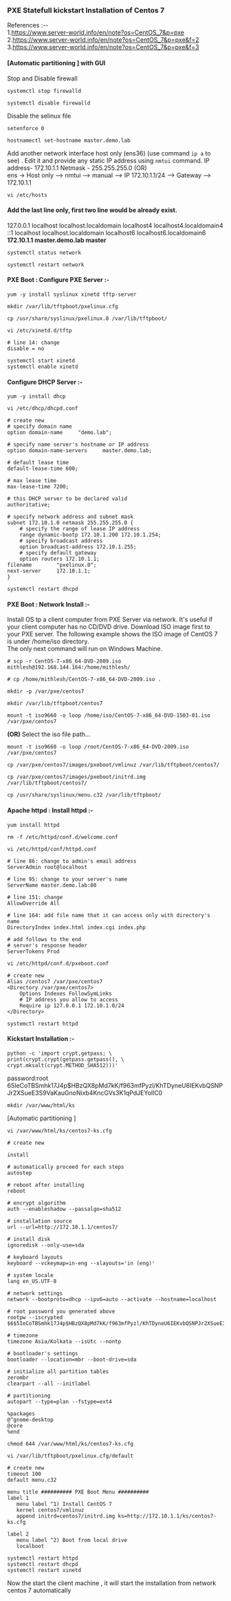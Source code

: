 ### PXE Statefull kickstart Installation of Centos 7
References :--
<br>1.https://www.server-world.info/en/note?os=CentOS_7&p=pxe
<br>2.https://www.server-world.info/en/note?os=CentOS_7&p=pxe&f=2
<br>3.https://www.server-world.info/en/note?os=CentOS_7&p=pxe&f=3
#### [Automatic partitioning ] with GUI
Stop and Disable firewall
```
systemctl stop firewalld
```
```
systemctl disable firewalld
```
Disable the selinux file
```
setenforce 0
```
```
hostnamectl set-hostname master.demo.lab
```
Add another network interface host only (ens36)   (use command ```ip a``` to see) . Edit it and provide any static IP address using ```nmtui``` command.
IP address- 172.10.1.1  Netmask - 255.255.255.0 (OR) <br>
ens -> Host only  --> nmtui -->  manual  --> IP 172.10.1.1/24 --> Gateway --> 172.10.1.1
```
vi /etc/hosts
```
#### Add the last line only, first two line would be already exist.
127.0.0.1   localhost localhost.localdomain localhost4 localhost4.localdomain4<br>
::1         localhost localhost.localdomain localhost6 localhost6.localdomain6<br>
<b>172.10.1.1  master.demo.lab  master</b>
```
systemctl status network
```
```
systemctl restart network
```
#### PXE Boot : Configure PXE Server :-
```
yum -y install syslinux xinetd tftp-server
```
```
mkdir /var/lib/tftpboot/pxelinux.cfg
```
```
cp /usr/share/syslinux/pxelinux.0 /var/lib/tftpboot/
```
```
vi /etc/xinetd.d/tftp
```
```
# line 14: change
disable = no
```
```
systemctl start xinetd
systemctl enable xinetd
```
#### Configure DHCP Server :-
```
yum -y install dhcp
```
```
vi /etc/dhcp/dhcpd.conf
```
```
# create new
# specify domain name
option domain-name     "demo.lab";

# specify name server's hostname or IP address
option domain-name-servers     master.demo.lab;

# default lease time
default-lease-time 600;

# max lease time
max-lease-time 7200;

# this DHCP server to be declared valid
authoritative;

# specify network address and subnet mask
subnet 172.10.1.0 netmask 255.255.255.0 {
    # specify the range of lease IP address
    range dynamic-bootp 172.10.1.200 172.10.1.254;
    # specify broadcast address
    option broadcast-address 172.10.1.255;
    # specify default gateway
    option routers 172.10.1.1;
filename        "pxelinux.0";
next-server     172.10.1.1;
}
```
```
systemctl restart dhcpd
```
#### PXE Boot : Network Install :-
Install OS tp a client computer from PXE Server via network. It's useful if your client computer has no CD/DVD drive.
Download ISO image first to your PXE server. The following example shows the ISO image of CentOS 7 is under /home/iso directory.
<br> The only next command will run on Windows Machine.
```
# scp -r CentOS-7-x86_64-DVD-2009.iso mithlesh@192.168.144.164:/home/mithlesh/
```
```
# cp /home/mithlesh/CentOS-7-x86_64-DVD-2009.iso .
```
```
mkdir -p /var/pxe/centos7
```
```
mkdir /var/lib/tftpboot/centos7
```
```
mount -t iso9660 -o loop /home/iso/CentOS-7-x86_64-DVD-1503-01.iso /var/pxe/centos7
```
<b>(OR)</b> Select the iso file path...
```
mount -t iso9660 -o loop /root/CentOS-7-x86_64-DVD-2009.iso /var/pxe/centos7
```
```
cp /var/pxe/centos7/images/pxeboot/vmlinuz /var/lib/tftpboot/centos7/
```
```
cp /var/pxe/centos7/images/pxeboot/initrd.img /var/lib/tftpboot/centos7/
```
```
cp /usr/share/syslinux/menu.c32 /var/lib/tftpboot/
```
#### Apache httpd : Install httpd :-
```
yum install httpd
```
```
rm -f /etc/httpd/conf.d/welcome.conf
```
```
vi /etc/httpd/conf/httpd.conf
```
```
# line 86: change to admin's email address
ServerAdmin root@localhost

# line 95: change to your server's name
ServerName master.demo.lab:80

# line 151: change
AllowOverride All

# line 164: add file name that it can access only with directory's name
DirectoryIndex index.html index.cgi index.php

# add follows to the end
# server's response header
ServerTokens Prod
```
```
vi /etc/httpd/conf.d/pxeboot.conf
```
```
# create new
Alias /centos7 /var/pxe/centos7
<Directory /var/pxe/centos7>
    Options Indexes FollowSymLinks
    # IP address you allow to access
    Require ip 127.0.0.1 172.10.1.0/24
</Directory>
```
```
systemctl restart httpd
```
#### Kickstart Installation :-
```
python -c 'import crypt,getpass; \
print(crypt.crypt(getpass.getpass(), \
crypt.mksalt(crypt.METHOD_SHA512)))'
```
password:root<br>
$6$5IeCoTBSmhk17J4p$HBzQX8pMd7kK/f963mfPyzl/KhTDyneU6IEKvbQSNPJr2XSueE3S9VaKauGnoNixb4KncGVs3K1qPdJEYollC0
```
mkdir /var/www/html/ks
```
[Automatic partitioning ]
```
vi /var/www/html/ks/centos7-ks.cfg
```
```
# create new

install

# automatically proceed for each steps
autostep

# reboot after installing
reboot

# encrypt algorithm
auth --enableshadow --passalgo=sha512

# installation source
url --url=http://172.10.1.1/centos7/

# install disk
ignoredisk --only-use=sda

# keyboard layouts
keyboard --vckeymap=in-eng --xlayouts='in (eng)'

# system locale
lang en_US.UTF-8

# network settings
network --bootproto=dhcp --ipv6=auto --activate --hostname=localhost

# root password you generated above
rootpw --iscrypted $6$5IeCoTBSmhk17J4p$HBzQX8pMd7kK/f963mfPyzl/KhTDyneU6IEKvbQSNPJr2XSueE3S9VaKauGnoNixb4KncGVs3K1qPdJEYollC0

# timezone
timezone Asia/Kolkata --isUtc --nontp

# bootloader's settings
bootloader --location=mbr --boot-drive=sda

# initialize all partition tables
zerombr
clearpart --all --initlabel

# partitioning
autopart --type=plan --fstype=ext4

%packages
@^gnome-desktop
@core
%end
```
```
chmod 644 /var/www/html/ks/centos7-ks.cfg
```
```
vi /var/lib/tftpboot/pxelinux.cfg/default
```
```
# create new
timeout 100
default menu.c32

menu title ########## PXE Boot Menu ##########
label 1
   menu label ^1) Install CentOS 7
   kernel centos7/vmlinuz
   append initrd=centos7/initrd.img ks=http://172.10.1.1/ks/centos7-ks.cfg

label 2
   menu label ^2) Boot from local drive
   localboot
```
```
systemctl restart httpd
systemctl restart dhcpd
systemctl restart xinetd
```
Now the start the client machine , it will start the installation from network centos 7 automatically
